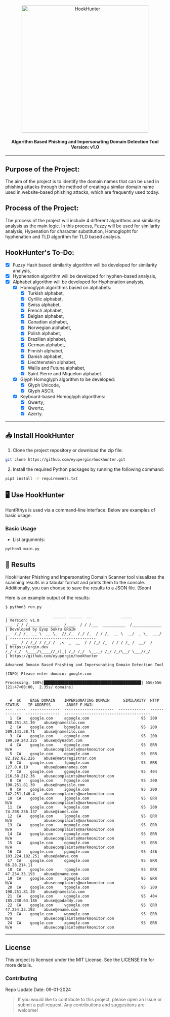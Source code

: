 <p align="center">
  <br>
  <a href="https://ergin.dev"><img src="https://raw.githubusercontent.com/EyupErgin/HookHunter/banner.png" width="400px" alt="HookHunter"></a>
</p>
<h4 align="center">Algorithm Based Phishing and Impersonating Domain Detection Tool <br> Version: v1.0</h4>

---

## Purpose of the Project:
The aim of the project is to identify the domain names that can be used in phishing attacks through the method of creating a similar domain name used in website-based phishing attacks, which are frequently used today.

## Process of the Project:
The process of the project will include 4 different algorithms and similarity analysis as the main logic.
In this process, Fuzzy will be used for similarity analysis, Hypenation for character substitution, Homoglopht for hyphenation and TLD algorithm for TLD based analysis.

## HookHunter's To-Do:
- [x] Fuzzy Hash based similarity algorithm will be developed for similarity analysis,
- [x] Hyphenation algorithm will be developed for hyphen-based analysis,
- [x] Alphabet algorithm will be developed for Hyphenation analysis,
    - [x] Homoglyph algorithms based on alphabets:
        - [x] Turkish alphabet,
        - [x] Cyrillic alphabet,
        - [x] Swiss alphabet,
        - [x] French alphabet,
        - [x] Belgian alphabet,
        - [x] Canadian alphabet,
        - [x] Norwegian alphabet,
        - [x] Polish alphabet,
        - [x] Brazilian alphabet,
        - [x] German alphabet,
        - [x] Finnish alphabet,
        - [x] Danish alphabet,
        - [x] Liechtenstein alphabet,
        - [x] Wallis and Futuna alphabet,
        - [x] Saint Pierre and Miquelon alphabet.
    - [x] Glyph Homoglyph algorithm to be developed:
        - [x] Glyph Unicode,
        - [x] Glyph ASCII.
    - [x] Keyboard-based Homoglyph algorithms:
        - [x] Qwerty,
        - [x] Qwertz,
        - [x] Azerty.
         
---

## :inbox_tray:	Install HookHunter
1. Clone the project repository or download the zip file:
```bash
git clone https://github.com/eyupergin/hookhunter.git
```
2. Install the required Python packages by running the following command:
```bash
pip3 install -r requirements.txt
```
## :desktop_computer:	Use HookHunter
HuntRthys is used via a command-line interface. Below are examples of basic usage.

### Basic Usage
- List arguments:
```bash
python3 main.py
```

## :mag_right: Results
HookHunter Phishing and Impersonating Domain Scanner tool visualizes the scanning results in a tabular format and prints them to the console. 
Additionally, you can choose to save the results to a JSON file. (Soon)

Here is an example output of the results:
```
$ python3 run.py

______  __           ______ ______  __             _____               | Version: v1.0
___  / / /______________  /____  / / /___  __________  /_____________  | Developed by Eyup Sukru ERGIN
__  /_/ /_  __ \  __ \_  //_/_  /_/ /_  / / /_  __ \  __/  _ \_  ___/  | --------------------------------------
_  __  / / /_/ / /_/ /  ,<  _  __  / / /_/ /_  / / / /_ /  __/  /      | https://ergin.dev
/_/ /_/  \____/\____//_/|_| /_/ /_/  \__,_/ /_/ /_/\__/ \___//_/       | https://github.com/eyupergin/hookhunter

Advanced Domain Based Phishing and Impersonating Domain Detection Tool

[INFO] Please enter domain: google.com

Processing: 100%|███████████████████████████████████████████| 556/556 [21:47<00:00,  2.35s/ domains]


  #  SC    BASE DOMAIN    IMPERSONATING DOMAIN      SIMILARITY  HTTP STATUS    IP ADDRESS       ABUSE E-MAIL
---  ----  -------------  ----------------------  ------------  -------------  ---------------  --------------------------------------
  1  CA    google.com     agoogle.com                       95  200            198.251.81.30    abuse@namesilo.com
  2  CA    google.com     bgoogle.com                       95  200            209.141.38.71    abuse@namesilo.com
  3  CA    google.com     cgoogle.com                       95  200            199.59.243.225   abuse@dynadot.com
  4  CA    google.com     dgoogle.com                       95  ERR            N/A              abusecomplaints@markmonitor.com
  5  CA    google.com     egoogle.com                       95  ERR            82.192.82.226    abuse@metaregistrar.com
  6  CA    google.com     fgoogle.com                       95  ERR            127.0.0.10       abuse@pananames.com
  7  CA    google.com     ggoogle.com                       95  404            216.58.212.36    abusecomplaints@markmonitor.com
  8  CA    google.com     hgoogle.com                       95  200            198.251.81.30    abuse@namesilo.com
  9  CA    google.com     igoogle.com                       95  200            142.251.140.4    abusecomplaints@markmonitor.com
 10  CA    google.com     jgoogle.com                       95  ERR            N/A              abusecomplaints@markmonitor.com
 11  CA    google.com     kgoogle.com                       95  200            74.208.236.137   abuse@ionos.com
 12  CA    google.com     lgoogle.com                       95  ERR            N/A              abusecomplaints@markmonitor.com
 13  CA    google.com     mgoogle.com                       95  ERR            N/A              abusecomplaints@markmonitor.com
 14  CA    google.com     ngoogle.com                       95  ERR            N/A              abusecomplaints@markmonitor.com
 15  CA    google.com     ogoogle.com                       95  ERR            N/A              abusecomplaints@markmonitor.com
 16  CA    google.com     pgoogle.com                       95  436            103.224.182.251  abuse@above.com
 17  CA    google.com     qgoogle.com                       95  ERR            66.28.214.11
 18  CA    google.com     rgoogle.com                       95  ERR            47.254.33.193    abuse@ename.com
 19  CA    google.com     sgoogle.com                       95  ERR            N/A              abusecomplaints@markmonitor.com
 20  CA    google.com     tgoogle.com                       95  200            198.251.81.30    abuse@namesilo.com
 21  CA    google.com     ugoogle.com                       95  404            185.230.63.186   abuse@godaddy.com
 22  CA    google.com     vgoogle.com                       95  ERR            47.254.33.193    abuse@ename.com
 23  CA    google.com     wgoogle.com                       95  ERR            N/A              abusecomplaints@markmonitor.com
 24  CA    google.com     xgoogle.com                       95  ERR            N/A              abusecomplaints@markmonitor.com
```

---

## License
This project is licensed under the MIT License. See the LICENSE file for more details.

### Contributing
Repo Update Date: 09-01-2024 <br>
> If you would like to contribute to this project, please open an issue or submit a pull request. Any contributions and suggestions are welcome!
